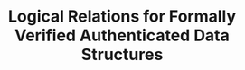 ---
title: "Logical Relations for Formally Verified Authenticated Data Structures"
category: preprints
paperurl: 'https://arxiv.org/abs/2501.10802'
slidesurl: 
codeurl:
venue: 
authors: ['Simon Oddershede Gregersen', 'Chaitanya Agarwal', 'Joseph Tassarotti']
extendedurl: 
notes: 
---